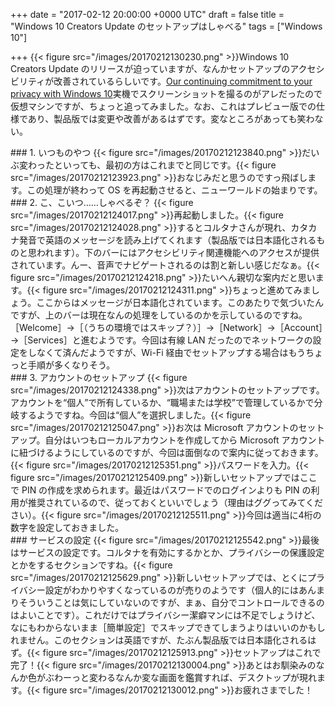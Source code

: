 
+++
date = "2017-02-12 20:00:00 +0000 UTC"
draft = false
title = "Windows 10 Creators Update のセットアップはしゃべる"
tags = ["Windows 10"]

+++
{{< figure src="/images/20170212130230.png"  >}}Windows 10 Creators Update のリリースが迫っていますが、なんかセットアップのアクセシビリティが改善されているらしいです。[Our continuing commitment to your privacy with Windows 10](https://blogs.windows.com/windowsexperience/2017/01/10/continuing-commitment-privacy-windows-10/#Cu336hmeoam3T8pB.97)実機でスクリーンショットを撮るのがアレだったので仮想マシンですが、ちょっと追ってみました。なお、これはプレビュー版での仕様であり、製品版では変更や改善があるはずです。変なところがあっても笑わない。

<div class="section">
    ### 1. いつものやつ
    {{< figure src="/images/20170212123840.png"  >}}だいぶ変わったといっても、最初の方はこれまでと同じです。{{< figure src="/images/20170212123923.png"  >}}おなじみだと思うのですっ飛ばします。この処理が終わって OS を再起動させると、ニューワールドの始まりです。

</div>
<div class="section">
    ### 2. こ、こいつ……しゃべるぞ？
    {{< figure src="/images/20170212124017.png"  >}}再起動しました。{{< figure src="/images/20170212124028.png"  >}}するとコルタナさんが現れ、カタカナ発音で英語のメッセージを読み上げてくれます（製品版では日本語化されるものと思われます）。下のバーにはアクセシビリティ関連機能へのアクセスが提供されています。んー、音声でナビゲートされるのは割と新しい感じだなぁ。{{< figure src="/images/20170212124218.png"  >}}たいへん親切な案内だと思います。{{< figure src="/images/20170212124311.png"  >}}ちょっと進めてみましょう。ここからはメッセージが日本語化されています。このあたりで気づいたんですが、上のバーは現在なんの処理をしているのかを示しているのですね。［Welcome］→［（うちの環境ではスキップ？）］→［Network］→［Account］→［Services］と進むようです。今回は有線 LAN だったのでネットワークの設定をしなくて済んだようですが、Wi-Fi 経由でセットアップする場合はもうちょっと手順が多くなりそう。

</div>
<div class="section">
    ### 3. アカウントのセットアップ
    {{< figure src="/images/20170212124338.png"  >}}次はアカウントのセットアップです。アカウントを“個人”で所有しているか、“職場または学校”で管理しているかで分岐するようですね。今回は“個人”を選択しました。{{< figure src="/images/20170212125047.png"  >}}お次は Microsoft アカウントのセットアップ。自分はいつもローカルアカウントを作成してから Microsoft アカウントに紐づけるようにしているのですが、今回は面倒なので案内に従っておきます。{{< figure src="/images/20170212125351.png"  >}}パスワードを入力。{{< figure src="/images/20170212125409.png"  >}}新しいセットアップではここで PIN の作成を求められます。最近はパスワードでのログインよりも PIN の利用が推奨されているので、従っておくといいでしょう（理由はググってみてください）。{{< figure src="/images/20170212125511.png"  >}}今回は適当に4桁の数字を設定しておきました。

</div>
<div class="section">
    ### サービスの設定
    {{< figure src="/images/20170212125542.png"  >}}最後はサービスの設定です。コルタナを有効にするかとか、プライバシーの保護設定とかをするセクションですね。{{< figure src="/images/20170212125629.png"  >}}新しいセットアップでは、とくにプライバシー設定がわかりやすくなっているのが売りのようです（個人的にはあんまりそういうことは気にしていないのですが、まぁ、自分でコントロールできるのはよいことです）。これだけではプライバシー潔癖マンには不足でしょうけど、なにもわからないまま［簡単設定］でスキップできてしまうよりはいいのかもしれません。このセクションは英語ですが、たぶん製品版では日本語化されるはず。{{< figure src="/images/20170212125913.png"  >}}セットアップはこれで完了！{{< figure src="/images/20170212130004.png"  >}}あとはお馴染みのなんか色がぶわーっと変わるなんか変な画面を鑑賞すれば、デスクトップが現れます。{{< figure src="/images/20170212130012.png"  >}}お疲れさまでした！

</div>

